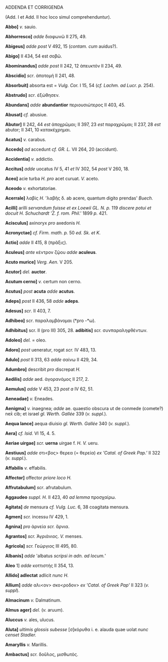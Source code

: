 ADDENDA ET CORRIGENDA

(Add. I et Add. II hoc loco simul comprehenduntur).

**Abbo]** *v.* sauio.

**Abhorresco]** *adde* διαφωνῶ II 275, 49.

**Abigeus]** *adde post* V 492, 15 (*contam. cum* auidus?).

**Abigo]** II 434, 54 est σοβῶ.

**Abominandus]** *adde post* II 242, 12 ἀπευκτόν II 234, 49.

**Abscidio]** *scr*. ἀποτομή II 241, 48.

**Absorbuit]** absorta est = *Vulg. Cor.* I 15, 54 (*cf. Lachm. ad
Lucr. p.* 254).

**Abstrudo]** *scr*. ἐξώθησεν.

**Abundans]** *adde* **abundantior** περιουσιώτερος II 403, 45.

**Abusat]** *cf.* abusiue.

**Abutor]** II 242, 44 *est* ἀποχρῶμαι; II 397, 23 *est* παραχρῶμαι;
II 237, 28 *est* abutor; II 341, 10 κατακέχρημαι.

**Acatus]** *v.* carabus.

**Accedo]** *ad* accedunt *cf. GR. L.* VII 264, 20 (accidunt).

**Accidentia]** *v.* addictio.

**Accitus]** *adde* uocatus IV 5, 41 *et* IV 302, 54 *post* V 260, 18.

**Aceo]** acie turba *H. pro* acet curuat. *V.* aceto.

**Aceodo** *v.* exhortatoriae.

**Acerrale]** λαβίς *H.* 'λαβῆς δ. ab acere, quantum digito prendas'
*Buech.*

**Acilli]** arilli *servandum fuisse et ex Loewii GL. N. p.* 119
*discere potui et docuit H. Schuchardt 'Z. f. rom. Phil.'* 1899 *p.*
421.

**Acisculus]** axinoryx *pro* axedonis *H.*

**Acronyctae]** *cf. Firm. math. p.* 50 *ed. Sk. et K.*

**Actio]** *adde* II 415, 8 (πρᾶξις).

**Aculeus]** *ante* κέντρον ζῷου *adde* **aculeus**.

**Acuto murice]** *Verg. Aen.* V 205.

**Acutor]** *del.* **auctor**.

**Acutum cerno]** *v.* certum non cerno.

**Acutus]** *post* **acuta** *adde* **acutus**.

**Adeps]** *post* II 436, 58 *adde* **adeps**.

**Adesus]** *scr*. II 403, 7.

**Adhibeo]** *scr*. παραλαμβάνομαι (*pro -*ω).

**Adhibitus]** scr. II (pro III) 305, 28. **adibitis]** *scr.*
συνπαραληφθέντων.

**Adoleo]** *del.* = oleo.

**Adoro]** *post* ueneratur, rogat *scr.* IV 483, 13.

**Adulo]** *post* II 313, 63 *adde* σαίνω II 429, 34.

**Adumbro]** describit *pro* discrepat *H.*

**Aedilis]** *adde* aed. ἀγορανόμος II 217, 2.

**Aemulus]** *adde* V 453, 23 *post a* IV 62, 51.

**Aeneadae]** *v.* Eneades.

**Aenigma]** *v.* inaegnea; *adde* ae. quaestio obscura ut de conmede
(comete?) nex̄ cib; et israel *gl. Werth. Gallée* 339 (*v. suppl.*).

**Aequa lance]** aequa diuisio *gl. Werth. Gallée* 340 (*v.*
*suppl.*).

**Aera]** *cf. Isid.* VI 15, 4. 5.

**Aeriae uirgae]** *scr.* **uerna** uirgae f. *H. V.* ueru.

**Aestiuus]** *adde* στι\<βος\> θερεα (= θερεία) *ex 'Catal. of Greek
Pap.'* II 322 (*v. suppl.*).

**Affabilis** *v.* effabilis.

**Affector]** offector *priore loco H.*

**Affrutabulum]** *scr*. afrutabulum.

**Aggaudeo** *suppl. H.* II 423, 40 *ad lemma* προσχαίρω.

**Agitata]** *de* mensura *cf. Vulg. Luc.* 6, 38 coagitata mensura.

**Agmen]** *scr.* incessu IV 429, 1.

**Agnina]** *pro* ἀρνεία *scr.* ἄρνια.

**Agrantos]** *scr.* Ἀγριάνιος. *V.* menses.

**Agricola]** *scr.* Γεώργιος III 495, 80.

**Albanis]** *adde* 'albatus *scripsi in adn. ad locum.*'

**Aleo** 1] *adde* κοττιστής II 354, 13.

**Allido] adlectat** adlicit *nunc H.*

**Allium]** *adde* αλι\<ον\> σκο\<ροδον\> *ex 'Catal. of Greek Pap'* II
323 (*v. suppl*).

**Almacinum** *v.* Dalmatinum.

**Almus ager]** *del.* (*v.* aruum).

**Aluccus** *v.* ales, ulucus.

**Aluta]** *ultimis glossis subesse* [σ]κόρυθα i. e. alauda quae
uolat *nunc censet Stadler.*

**Amaryllis** *v.* Marillis.

**Ambactus]** *scr.* δοῦλος, μισθωτός.
